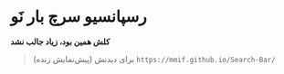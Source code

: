 # رسپانسیو سرچ بار نَو

**کلش همین بود، زیاد جالب نشد**


>برای دیدنش (پیش‌نمایش زنده) `https://mmif.github.io/Search-Bar/`
